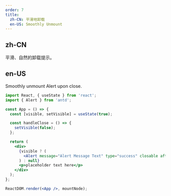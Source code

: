 ```yaml
---
order: 7
title:
  zh-CN: 平滑地卸载
  en-US: Smoothly Unmount
---
```


## zh-CN

平滑、自然的卸载提示。

## en-US

Smoothly unmount Alert upon close.

```jsx
import React, { useState } from 'react';
import { Alert } from 'antd';

const App = () => {
  const [visible, setVisible] = useState(true);

  const handleClose = () => {
    setVisible(false);
  };

  return (
    <div>
      {visible ? (
        <Alert message="Alert Message Text" type="success" closable afterClose={handleClose} />
      ) : null}
      <p>placeholder text here</p>
    </div>
  );
};

ReactDOM.render(<App />, mountNode);
```
 
